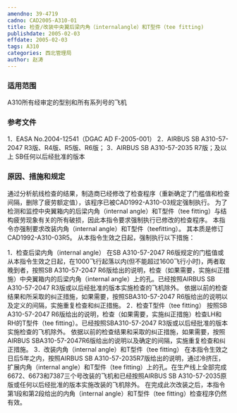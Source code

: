 ```yaml
---
amendno: 39-4719
cadno: CAD2005-A310-01
title: 检查/改装中央翼后梁内角（internalangle）和T型件（tee fitting)
publishdate: 2005-02-03
effdate: 2005-02-03
tags: A310
categories: 西北管理局
author: 赵涛
---
```


### 适用范围 
A310所有经审定的型别和所有系列号的飞机

### 参考文件
1．EASA No.2004-12541（DGAC AD F-2005-001） 
2．AIRBUS SB A310-57-2047 R3版、R4版、R5版、R6版； 
3．AIRBUS SB A310-57-2035 R7版；及以上 SB任何以后经批准的版本


### 原因、措施和规定 
通过分析航线检查的结果，制造商已经修改了检查程序（重新确定了门槛值和检查间隔，删除了疲劳额定值），该程序已被CAD1992-A310-03规定强制执行。 
为了检测和监控中央翼箱内的后梁内角（internal angle）和T型件（tee fitting）与结构疲劳现象有关的所有破损，因此本指令要求强制执行已修改的检查程序。 
本指令亦强制要求改装内角（internal angle）和T型件（teefitting）。 
其本质是修订CAD1992-A310-03R5。 
从本指令生效之日起，强制执行以下措施： 
  
1．检查后梁内角（internal angle） 
在SB A310-57-2047 R6版规定的门槛值或从本指令生效之日起，在1000飞行起落以内(但不能超过1600飞行小时)，两者取晚到者，按照SB A310-57-2047 R6版给出的说明，检查（如果需要，实施纠正措施）中央翼箱内的后梁内角（internal angle）上的孔。已经按照AIRBUS SB A310-57-2047 R3版或以后经批准的版本实施检查的飞机除外。 
依据以前的检查结果和所采取的纠正措施，如果需要，按照SBA310-57-2047 R6版给出的说明以及定义的间隔，实施重复检查和纠正措施。 
2．检查T型件（tee fitting） 
按照SB A310-57-2047 R6版给出的说明，检查（如果需要，实施纠正措施）检查LH和RH的T型件（tee fitting）。已经按照SBA310-57-2047 R3版或以后经批准的版本实施检查的飞机除外。 
依据以前的检查结果和采取的纠正措施，如果需要，按照AIRBUS SBA310-57-2047R6版给出的说明以及确定的间隔，实施重复检查和纠正措施。 
3．改装内角（internal angle）和T型件（tee fitting） 
在本指令生效之日后5年之内，按照AIRBUS SB A310-57-2035R7版给出的说明，通过冷挤压，扩展内角（internal angle）和T型件（tee fitting）上的孔。在生产线上全部完成6672、6673和7387三个号改装的飞机和已经按照AIRBUS SB A310-57-2035原版或任何以后经批准的版本实施改装的飞机除外。 
    在完成此次改装之后，本指令第1段和第2段给出的内角（internal angle）和T型件（tee fitting）检查程序仍然有效。
